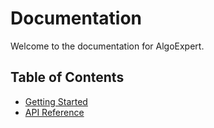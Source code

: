 # Documentation

Welcome to the documentation for AlgoExpert.

## Table of Contents

- [Getting Started](./getting-started.md)
- [API Reference](./api-reference.md)
